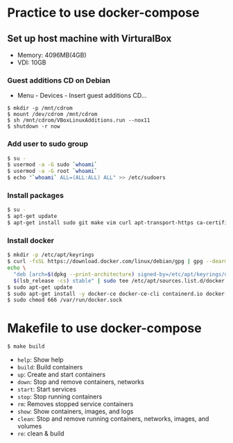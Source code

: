 # Practice to use docker-compose

## Set up host machine with VirturalBox

- Memory: 4096MB(4GB)
- VDI: 10GB

### Guest additions CD on Debian

- Menu - Devices - Insert guest additions CD...

```
$ mkdir -p /mnt/cdrom
$ mount /dev/cdrom /mnt/cdrom
$ sh /mnt/cdrom/VBoxLinuxAdditions.run --nox11
$ shutdown -r now
```

### Add user to sudo group

```bash
$ su -
$ usermod -a -G sudo `whoami`
$ usermod -a -G root `whoami`
$ echo "`whoami` ALL=(ALL:ALL) ALL" >> /etc/sudoers
```

### Install packages
```bash
$ su -
$ apt-get update
$ apt-get install sudo git make vim curl apt-transport-https ca-certificates gnupg lsb-release systemd software-properties-common
```

### Install docker
```bash
$ mkdir -p /etc/apt/keyrings
$ curl -fsSL https://download.docker.com/linux/debian/gpg | gpg --dearmor -o /etc/apt/keyrings/docker.gpg
echo \
  "deb [arch=$(dpkg --print-architecture) signed-by=/etc/apt/keyrings/docker.gpg] https://download.docker.com/linux/debian \
  $(lsb_release -cs) stable" | sudo tee /etc/apt/sources.list.d/docker.list > /dev/null
$ sudo apt-get update
$ sudo apt-get install -y docker-ce docker-ce-cli containerd.io docker-compose-plugin
$ sudo chmod 666 /var/run/docker.sock
```

# Makefile to use docker-compose

```bash
$ make build
```

- `help`: Show help
- `build`: Build containers
- `up`: Create and start containers
- `down`: Stop and remove containers, networks
- `start`: Start services
- `stop`: Stop running containers
- `rm`: Removes stopped service containers
- `show`: Show containers, images, and logs
- `clean`: Stop and remove running containers, networks, images, and volumes
- `re`: clean & build

